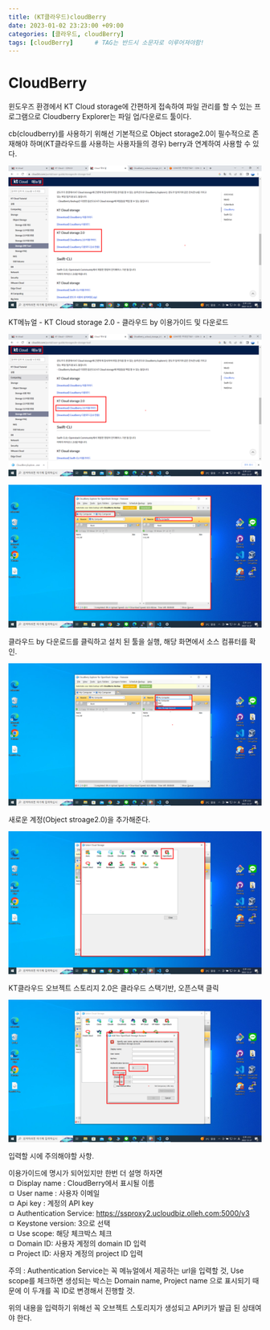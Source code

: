 ```yaml
---
title: (KT클라우드)cloudBerry
date: 2023-01-02 23:23:00 +09:00
categories: [클라우드, cloudBerry]
tags: [cloudBerry]		# TAG는 반드시 소문자로 이루어져야함!
---
```



# CloudBerry


윈도우즈 환경에서 KT Cloud storage에 간편하게 접속하여 파일 관리를 할 수 있는 프로그램으로 Cloudberry Explorer는 파일 업/다운로드 툴이다.

cb(cloudberry)를 사용하기 위해선 기본적으로 Object storage2.0이 필수적으로 존재해야 하며(KT클라우드를 사용하는 사용자들의 경우) berry과 연계하여 사용할 수 있다.

 ![berry](./assets/img/KTcoud/cloudBerry/by01.png)

 
 KT메뉴얼 - KT Cloud storage 2.0 - 클라우드 by 이용가이드 및 다운로드 
 

 ![berry](./assets/img/KTcoud/cloudBerry/by02.png)

 ![berry](./assets/img/KTcoud/cloudBerry/by03.png)


 클라우드 by 다운로드를 클릭하고 설치 된 툴을 실행, 해당 화면에서 소스 컴퓨터를 확인.
 

 ![berry](./assets/img/KTcoud/cloudBerry/by04.png)
 
 
 새로운 계정(Object stroage2.0)을 추가해준다.
 

 ![berry](./assets/img/KTcoud/cloudBerry/by05.png)

 
 KT클라우드 오브젝트 스토리지 2.0은 클라우드 스택기반, 오픈스택 클릭
 

 ![berry](./assets/img/KTcoud/cloudBerry/by06.png)

 
 입력할 시에 주의해야할 사항.

 이용가이드에 명시가 되어있지만 한번 더 설명 하자면 </br>
 ㅁ Display name : CloudBerry에서 표시될 이름 </br>
 ㅁ User name : 사용자 이메일 </br>
 ㅁ Api key : 계정의 API key </br>
 ㅁ Authentication Service: https://ssproxy2.ucloudbiz.olleh.com:5000/v3 </br>
 ㅁ Keystone version: 3으로 선택 </br>
 ㅁ Use scope: 해당 체크박스 체크 </br>
 ㅁ Domain ID: 사용자 계정의 domain ID 입력 </br>
 ㅁ Project ID: 사용자 계정의 project ID 입력 </br>

 주의 : Authentication Service는 꼭 메뉴얼에서 제공하는 url을 입력할 것, Use scope를 체크하면 생성되는 박스는 Domain name, Project name 으로 표시되기 때문에 이 두개를 꼭 ID로 변경해서 진행할 것.

 위의 내용을 입력하기 위해선 꼭 오브젝트 스토리지가 생성되고 API키가 발급 된 상태여야 한다.